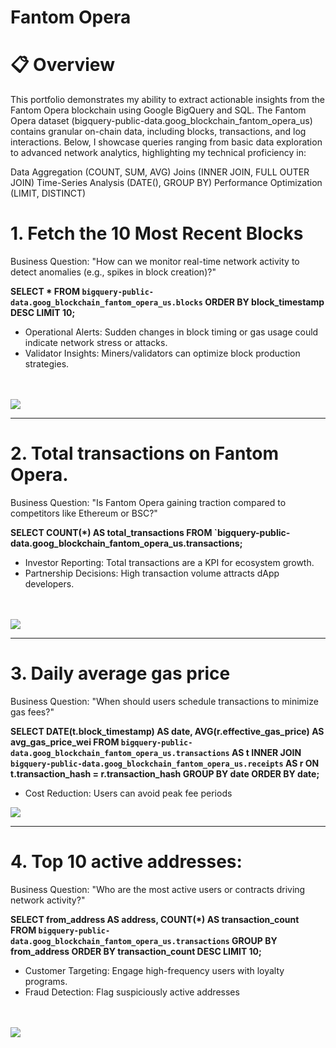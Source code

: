 # Fantom Opera
# 📋 Overview  

This portfolio demonstrates my ability to extract actionable insights from the Fantom Opera blockchain using Google BigQuery and SQL. The Fantom Opera dataset (bigquery-public-data.goog_blockchain_fantom_opera_us) contains granular on-chain data, including blocks, transactions, and log interactions. Below, I showcase queries ranging from basic data exploration to advanced network analytics, highlighting my technical proficiency in:

Data Aggregation (COUNT, SUM, AVG)
Joins (INNER JOIN, FULL OUTER JOIN)
Time-Series Analysis (DATE(), GROUP BY)
Performance Optimization (LIMIT, DISTINCT)


# 1. **Fetch the 10 Most Recent Blocks**   
Business Question: "How can we monitor real-time network activity to detect anomalies (e.g., spikes in block creation)?"

**SELECT *
FROM `bigquery-public-data.goog_blockchain_fantom_opera_us.blocks`
ORDER BY block_timestamp DESC
LIMIT 10;**

  - Operational Alerts: Sudden changes in block timing or gas usage could indicate network stress or attacks.
  - Validator Insights: Miners/validators can optimize block production strategies.

<br />
<br />
<img src="https://i.imgur.com/lIhogaE.png"/>

---

# 2. **Total transactions on Fantom Opera.**  
Business Question: "Is Fantom Opera gaining traction compared to competitors like Ethereum or BSC?"

**SELECT COUNT(*) AS total_transactions
FROM `bigquery-public-data.goog_blockchain_fantom_opera_us.transactions;**

  - Investor Reporting: Total transactions are a KPI for ecosystem growth.
  - Partnership Decisions: High transaction volume attracts dApp developers.

<br />
<br />
<img src="https://i.imgur.com/LNBhTOy.png"/>                                        

---

# 3. **Daily average gas price**   
  Business Question: "When should users schedule transactions to minimize gas fees?"

**SELECT 
  DATE(t.block_timestamp) AS date,
  AVG(r.effective_gas_price) AS avg_gas_price_wei
FROM `bigquery-public-data.goog_blockchain_fantom_opera_us.transactions` AS t
INNER JOIN `bigquery-public-data.goog_blockchain_fantom_opera_us.receipts` AS r
  ON t.transaction_hash = r.transaction_hash
GROUP BY date
ORDER BY date;**
 
  - Cost Reduction: Users can avoid peak fee periods
  
  <img src="https://i.imgur.com/MThqeDu.png"/>

  ---
  
# 4. **Top 10 active addresses**:  
  Business Question: "Who are the most active users or contracts driving network activity?"

**SELECT 
  from_address AS address,
  COUNT(*) AS transaction_count
FROM `bigquery-public-data.goog_blockchain_fantom_opera_us.transactions`
GROUP BY from_address
ORDER BY transaction_count DESC
LIMIT 10;**

  - Customer Targeting: Engage high-frequency users with loyalty programs.
  - Fraud Detection: Flag suspiciously active addresses

<br />
<br />

<img src="https://i.imgur.com/h6IVi7C.png"/>

